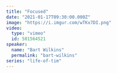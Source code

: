 ```yaml
---
title: "Focused"
date: "2021-01-17T09:30:00.000Z"
image: "https://i.imgur.com/wTKx7DI.png"
video:
  type: "vimeo"
  id: 501564521
speaker:
  name: "Bart Wilkins"
  permalink: "bart-wilkins"
series: "life-of-tim"
---
```

